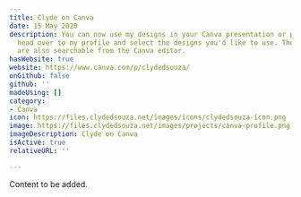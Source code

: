 ```yaml
---
title: Clyde on Canva
date: 15 May 2020
description: You can now use my designs in your Canva presentation or posters. Simply
  head over to my profile and select the designs you'd like to use. These designs
  are also searchable from the Canva editor.
hasWebsite: true
website: https://www.canva.com/p/clydedsouza/
onGithub: false
github: ''
madeUsing: []
category:
- Canva
icon: https://files.clydedsouza.net/images/icons/clydedsouza-icon.png
image: https://files.clydedsouza.net/images/projects/canva-profile.png
imageDescription: Clyde on Canva
isActive: true
relativeURL: ''

---
```

Content to be added.